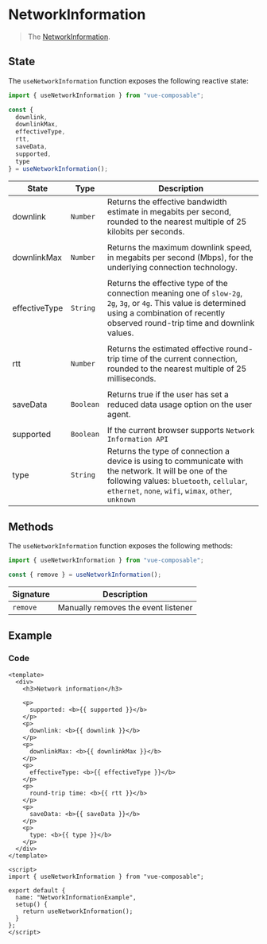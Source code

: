 # NetworkInformation

> The [NetworkInformation](https://developer.mozilla.org/en-US/docs/Web/API/NetworkInformation).

## State

The `useNetworkInformation` function exposes the following reactive state:

```js
import { useNetworkInformation } from "vue-composable";

const {
  downlink,
  downlinkMax,
  effectiveType,
  rtt,
  saveData,
  supported,
  type
} = useNetworkInformation();
```

| State         | Type      | Description                                                                                                                                                                                                |
| ------------- | --------- | ---------------------------------------------------------------------------------------------------------------------------------------------------------------------------------------------------------- |
| downlink      | `Number`  | Returns the effective bandwidth estimate in megabits per second, rounded to the nearest multiple of 25 kilobits per seconds.                                                                               |
|               |
| downlinkMax   | `Number`  | Returns the maximum downlink speed, in megabits per second (Mbps), for the underlying connection technology.                                                                                               |
|               |
| effectiveType | `String`  | Returns the effective type of the connection meaning one of `slow-2g`, `2g`, `3g`, or `4g`. This value is determined using a combination of recently observed round-trip time and downlink values.         |
|               |
| rtt           | `Number`  | Returns the estimated effective round-trip time of the current connection, rounded to the nearest multiple of 25 milliseconds.                                                                             |
|               |
| saveData      | `Boolean` | Returns true if the user has set a reduced data usage option on the user agent.                                                                                                                            |
|               |
| supported     | `Boolean` | If the current browser supports `Network Information API`                                                                                                                                                  |
| type          | `String`  | Returns the type of connection a device is using to communicate with the network. It will be one of the following values: `bluetooth`, `cellular`, `ethernet`, `none`, `wifi`, `wimax`, `other`, `unknown` |

## Methods

The `useNetworkInformation` function exposes the following methods:

```js
import { useNetworkInformation } from "vue-composable";

const { remove } = useNetworkInformation();
```

| Signature | Description                         |
| --------- | ----------------------------------- |
| `remove`  | Manually removes the event listener |

## Example


<network-information-example/>


### Code

```vue
<template>
  <div>
    <h3>Network information</h3>

    <p>
      supported: <b>{{ supported }}</b>
    </p>
    <p>
      downlink: <b>{{ downlink }}</b>
    </p>
    <p>
      downlinkMax: <b>{{ downlinkMax }}</b>
    </p>
    <p>
      effectiveType: <b>{{ effectiveType }}</b>
    </p>
    <p>
      round-trip time: <b>{{ rtt }}</b>
    </p>
    <p>
      saveData: <b>{{ saveData }}</b>
    </p>
    <p>
      type: <b>{{ type }}</b>
    </p>
  </div>
</template>

<script>
import { useNetworkInformation } from "vue-composable";

export default {
  name: "NetworkInformationExample",
  setup() {
    return useNetworkInformation();
  }
};
</script>
```
